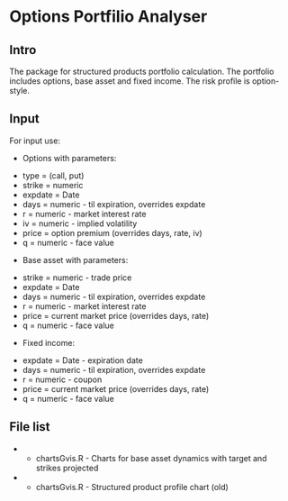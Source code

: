 # Options Portfilio Analyser

## Intro
The package for structured products portfolio calculation. The portfolio includes options, base asset and fixed income. The risk profile is option-style.

## Input
For input use:

- Options with parameters:
* type = (call, put)
* strike = numeric
* expdate = Date
* days = numeric - til expiration, overrides expdate
* r = numeric - market interest rate
* iv = numeric - implied volatility 
* price = option premium (overrides days, rate, iv)
* q = numeric - face value


- Base asset with parameters:
* strike = numeric - trade price
* expdate = Date
* days = numeric - til expiration, overrides expdate
* r = numeric - market interest rate
* price = current market price (overrides days, rate)
* q = numeric - face value


- Fixed income:
* expdate = Date - expiration date
* days = numeric - til expiration, overrides expdate
* r = numeric - coupon 
* price = current market price (overrides days, rate)
* q = numeric - face value


## File list

* - chartsGvis.R - Charts for base asset dynamics with target and strikes projected
* - chartsGvis.R - Structured product profile chart (old)
